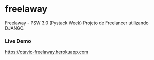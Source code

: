 # freelaway
Freelaway - PSW 3.0 (Pystack Week) Projeto de Freelancer utilizando DJANGO.

### Live Demo
https://otavio-freelaway.herokuapp.com
